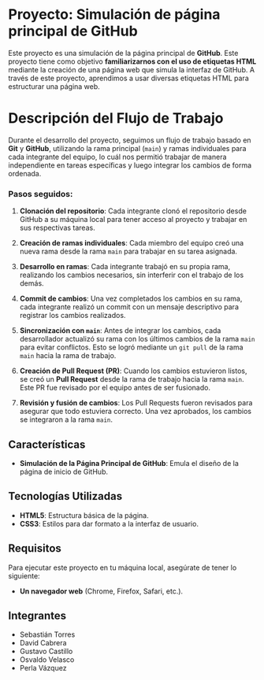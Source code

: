 # Proyecto: Simulación de página principal de GitHub

Este proyecto es una simulación de la página principal de **GitHub**. Este proyecto tiene como objetivo **familiarizarnos con el uso de etiquetas HTML** mediante la creación de una página web que simula la interfaz de GitHub. A través de este proyecto, aprendimos a usar diversas etiquetas HTML para estructurar una página web.

# Descripción del Flujo de Trabajo 

Durante el desarrollo del proyecto, seguimos un flujo de trabajo basado en **Git** y **GitHub**, utilizando la rama principal (`main`) y ramas individuales para cada integrante del equipo, lo cuál nos permitió trabajar de manera independiente en tareas específicas y luego integrar los cambios de forma ordenada.

### Pasos seguidos:

1. **Clonación del repositorio**: Cada integrante clonó el repositorio desde GitHub a su máquina local para tener acceso al proyecto y trabajar en sus respectivas tareas.

2. **Creación de ramas individuales**: Cada miembro del equipo creó una nueva rama desde la rama `main` para trabajar en su tarea asignada. 

3. **Desarrollo en ramas**: Cada integrante trabajó en su propia rama, realizando los cambios necesarios, sin interferir con el trabajo de los demás.

4. **Commit de cambios**: Una vez completados los cambios en su rama, cada integrante realizó un commit con un mensaje descriptivo para registrar los cambios realizados.

5. **Sincronización con `main`**: Antes de integrar los cambios, cada desarrollador actualizó su rama con los últimos cambios de la rama `main` para evitar conflictos. Esto se logró mediante un `git pull` de la rama `main` hacia la rama de trabajo.

6. **Creación de Pull Request (PR)**: Cuando los cambios estuvieron listos, se creó un **Pull Request** desde la rama de trabajo hacia la rama `main`. Este PR fue revisado por el equipo antes de ser fusionado.

7. **Revisión y fusión de cambios**: Los Pull Requests fueron revisados para asegurar que todo estuviera correcto. Una vez aprobados, los cambios se integraron a la rama `main`.

## Características

- **Simulación de la Página Principal de GitHub**: Emula el diseño de la página de inicio de GitHub.

## Tecnologías Utilizadas

- **HTML5**: Estructura básica de la página.
- **CSS3**: Estilos para dar formato a la interfaz de usuario.

## Requisitos

Para ejecutar este proyecto en tu máquina local, asegúrate de tener lo siguiente:

- **Un navegador web** (Chrome, Firefox, Safari, etc.).

## Integrantes 

- Sebastián Torres
- David Cabrera
- Gustavo Castillo
- Osvaldo Velasco
- Perla Vázquez
